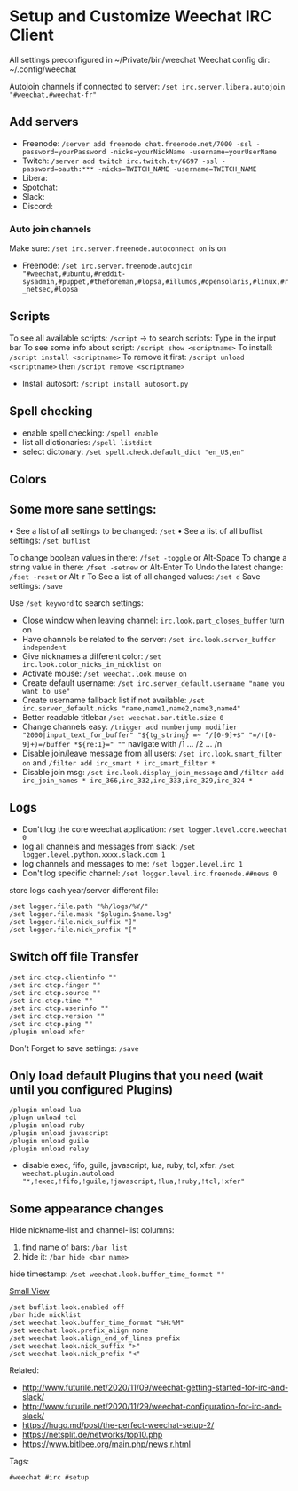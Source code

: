 # Setup and Customize Weechat IRC Client

All settings preconfigured in ~/Private/bin/weechat
Weechat config dir: ~/.config/weechat

Autojoin channels if connected to server: `/set irc.server.libera.autojoin "#weechat,#weechat-fr"`

## Add servers

* Freenode: `/server add freenode chat.freenode.net/7000 -ssl -password=yourPassword -nicks=yourNickName -username=yourUserName`
* Twitch: `/server add twitch irc.twitch.tv/6697 -ssl -password=oauth:*** -nicks=TWITCH_NAME -username=TWITCH_NAME`
* Libera:
* Spotchat:
* Slack:
* Discord:

### Auto join channels

Make sure: `/set irc.server.freenode.autoconnect on` is on

* Freenode: `/set irc.server.freenode.autojoin "#weechat,#ubuntu,#reddit-sysadmin,#puppet,#theforeman,#lopsa,#illumos,#opensolaris,#linux,#r_netsec,#lopsa`

## Scripts

To see all available scripts: `/script` 
-> to search scripts: Type in the input bar
To see some info about script: `/script show <scriptname>`
To install: `/script install <scriptname>`
To remove it first: `/script unload <scriptname>` then `/script remove <scriptname>`

* Install autosort: `/script install autosort.py`

## Spell checking

* enable spell checking: `/spell enable`
* list all dictionaries: `/spell listdict`
* select dictonary: `/set spell.check.default_dict "en_US,en"`

## Colors



## Some more sane settings:

• See a list of all settings to be changed: `/set`
• See a list of all buflist settings: `/set buflist`


To change boolean values in there: `/fset -toggle` or Alt-Space
To change a string value in there: `/fset -setnew` or Alt-Enter
To Undo the latest change: `/fset -reset` or Alt-r
To See a list of all changed values: `/set d`
Save settings: `/save`

Use `/set keyword` to search settings:


* Close window when leaving channel: `irc.look.part_closes_buffer` turn on
* Have channels be related to the server: `/set irc.look.server_buffer independent`
* Give nicknames a different color: `/set irc.look.color_nicks_in_nicklist on`
* Activate mouse: `/set weechat.look.mouse on`
* Create default username: `/set irc.server_default.username "name you want to use"`
* Create username fallback list if not available: `/set irc.server_default.nicks "name,name1,name2,name3,name4"`
* Better readable titlebar `/set weechat.bar.title.size 0`
* Change channels easy: 
`/trigger add numberjump modifier "2000|input_text_for_buffer" "${tg_string} =~ ^/[0-9]+$" "=/([0-9]+)=/buffer *${re:1}=" ""` navigate with /1 ... /2 ... /n
* Disable join/leave message from all users: `/set irc.look.smart_filter on` and 
`/filter add irc_smart * irc_smart_filter *`
* Disable join msg: `/set irc.look.display_join_message` and 
`/filter add irc_join_names * irc_366,irc_332,irc_333,irc_329,irc_324 *`

## Logs

* Don't log the core weechat application: `/set logger.level.core.weechat 0`
* log all channels and messages from slack: `/set logger.level.python.xxxx.slack.com 1`
* log channels and messages to me: `/set logger.level.irc 1`
* Don't log specific channel: `/set logger.level.irc.freenode.##news 0`

store logs each year/server different file:

```
/set logger.file.path "%h/logs/%Y/"
/set logger.file.mask "$plugin.$name.log"
/set logger.file.nick_suffix "]"
/set logger.file.nick_prefix "["
```

## Switch off file Transfer

```
/set irc.ctcp.clientinfo ""
/set irc.ctcp.finger ""
/set irc.ctcp.source ""
/set irc.ctcp.time ""
/set irc.ctcp.userinfo ""
/set irc.ctcp.version ""
/set irc.ctcp.ping ""
/plugin unload xfer
```

Don't Forget to save settings: `/save`

## Only load default Plugins that you need (wait until you configured Plugins)

```
/plugin unload lua
/plugn unload tcl
/plugin unload ruby
/plugin unload javascript
/plugin unload guile
/plugin unload relay
```

* disable exec, fifo, guile, javascript, lua, ruby, tcl, xfer:
`/set weechat.plugin.autoload "*,!exec,!fifo,!guile,!javascript,!lua,!ruby,!tcl,!xfer"`

## Some appearance changes

Hide nickname-list and channel-list columns:

1. find name of bars: `/bar list`
2. hide it: `/bar hide <bar name>`

hide timestamp: `/set weechat.look.buffer_time_format ""`

[Small View]

```
/set buflist.look.enabled off
/bar hide nicklist
/set weechat.look.buffer_time_format "%H:%M"
/set weechat.look.prefix_align none
/set weechat.look.align_end_of_lines prefix
/set weechat.look.nick_suffix ">"
/set weechat.look.nick_prefix "<"
```

[Small View]: <https://weechat.org/files/doc/devel/weechat_faq.en.html#small_terminal)>

Related:

* <http://www.futurile.net/2020/11/09/weechat-getting-started-for-irc-and-slack/>
* <http://www.futurile.net/2020/11/29/weechat-configuration-for-irc-and-slack/>
* <https://hugo.md/post/the-perfect-weechat-setup-2/>
* <https://netsplit.de/networks/top10.php>
* <https://www.bitlbee.org/main.php/news.r.html>

Tags:

    #weechat #irc #setup

